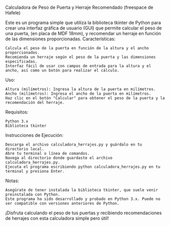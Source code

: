 Calculadora de Peso de Puerta y Herraje Recomendado (freespace de Hafele)

Este es un programa simple que utiliza la biblioteca tkinter de Python para crear una interfaz gráfica de usuario (GUI) que permite calcular el peso de una puerta, (en placa de MDF 18mm), y recomendar un herraje en función de las dimensiones proporcionadas.
Características:

    Calcula el peso de la puerta en función de la altura y el ancho proporcionados.
    Recomienda un herraje según el peso de la puerta y las dimensiones especificadas.
    Interfaz fácil de usar con campos de entrada para la altura y el ancho, así como un botón para realizar el cálculo.

Uso:

    Altura (milímetros): Ingresa la altura de la puerta en milímetros.
    Ancho (milímetros): Ingresa el ancho de la puerta en milímetros.
    Haz clic en el botón "Calcular" para obtener el peso de la puerta y la recomendación del herraje.

Requisitos:

    Python 3.x
    Biblioteca tkinter

Instrucciones de Ejecución:

    Descarga el archivo calculadora_herrajes.py y guárdalo en tu directorio local.
    Abre tu terminal o línea de comandos.
    Navega al directorio donde guardaste el archivo calculadora_herrajes.py.
    Ejecuta el programa escribiendo python calculadora_herrajes.py en tu terminal y presiona Enter.

Notas:

    Asegúrate de tener instalada la biblioteca tkinter, que suele venir preinstalada con Python.
    Este programa ha sido desarrollado y probado en Python 3.x. Puede no ser compatible con versiones anteriores de Python.

¡Disfruta calculando el peso de tus puertas y recibiendo recomendaciones de herrajes con esta calculadora simple pero útil!
